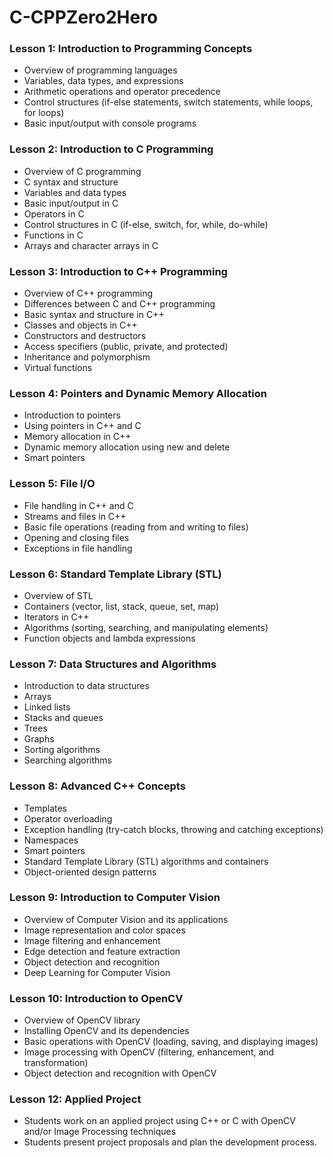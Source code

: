 # C-CPPZero2Hero

### Lesson 1: Introduction to Programming Concepts
- Overview of programming languages
- Variables, data types, and expressions
- Arithmetic operations and operator precedence
- Control structures (if-else statements, switch statements, while loops, for loops)
- Basic input/output with console programs
### Lesson 2: Introduction to C Programming
- Overview of C programming
- C syntax and structure
- Variables and data types
- Basic input/output in C
- Operators in C
- Control structures in C (if-else, switch, for, while, do-while)
- Functions in C
- Arrays and character arrays in C
### Lesson 3: Introduction to C++ Programming
- Overview of C++ programming
- Differences between C and C++ programming
- Basic syntax and structure in C++
- Classes and objects in C++
- Constructors and destructors
- Access specifiers (public, private, and protected)
- Inheritance and polymorphism
- Virtual functions
### Lesson 4: Pointers and Dynamic Memory Allocation
- Introduction to pointers
- Using pointers in C++ and C
- Memory allocation in C++
- Dynamic memory allocation using new and delete
- Smart pointers
### Lesson 5: File I/O
- File handling in C++ and C
- Streams and files in C++
- Basic file operations (reading from and writing to files)
- Opening and closing files
- Exceptions in file handling
### Lesson 6: Standard Template Library (STL)
- Overview of STL
- Containers (vector, list, stack, queue, set, map)
- Iterators in C++
- Algorithms (sorting, searching, and manipulating elements)
- Function objects and lambda expressions
### Lesson 7: Data Structures and Algorithms
- Introduction to data structures
- Arrays
- Linked lists
- Stacks and queues
- Trees
- Graphs
- Sorting algorithms
- Searching algorithms
### Lesson 8: Advanced C++ Concepts
- Templates
- Operator overloading
- Exception handling (try-catch blocks, throwing and catching exceptions)
- Namespaces
- Smart pointers
- Standard Template Library (STL) algorithms and containers
- Object-oriented design patterns
### Lesson 9: Introduction to Computer Vision
- Overview of Computer Vision and its applications
- Image representation and color spaces
- Image filtering and enhancement
- Edge detection and feature extraction
- Object detection and recognition
- Deep Learning for Computer Vision
### Lesson 10: Introduction to OpenCV
- Overview of OpenCV library
- Installing OpenCV and its dependencies
- Basic operations with OpenCV (loading, saving, and displaying images)
- Image processing with OpenCV (filtering, enhancement, and transformation)
- Object detection and recognition with OpenCV

### Lesson 12: Applied Project
- Students work on an applied project using C++ or C with OpenCV and/or Image Processing techniques
- Students present project proposals and plan the development process.